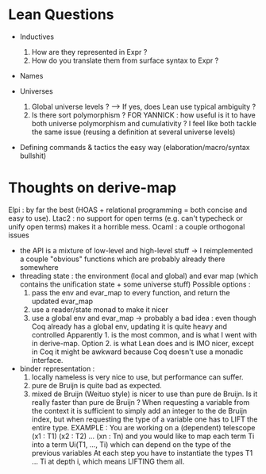 # Lean Questions

-   Inductives 
    1. How are they represented in Expr ?
    2. How do you translate them from surface syntax to Expr ?
    
-   Names

-   Universes
    1. Global universe levels ? --> If yes, does Lean use typical ambiguity ?
    2. Is there sort polymorphism ?
    FOR YANNICK : how useful is it to have both universe polymorphism and cumulativity ? I feel like both tackle the same issue (reusing a definition at several universe levels)
    
-   Defining commands & tactics the easy way (elaboration/macro/syntax bullshit)

# Thoughts on derive-map 

Elpi : by far the best (HOAS + relational programming = both concise and easy to use).
Ltac2 : no support for open terms (e.g. can't typecheck or unify open terms) makes it a horrible mess.
Ocaml : a couple orthogonal issues
- the API is a mixture of low-level and high-level stuff -> I reimplemented a couple "obvious" functions which are probably already there somewhere
- threading state : the environment (local and global) and evar map (which contains the unification state + some universe stuff)
  Possible options :
  1. pass the env and evar_map to every function, and return the updated evar_map
  2. use a reader/state monad to make it nicer
  3. use a global env and evar_map -> probably a bad idea : even though Coq already has a global env, updating it is quite heavy and controlled
  Apparently 1. is the most common, and is what I went with in derive-map.
  Option 2. is what Lean does and is IMO nicer, except in Coq it might be awkward because Coq doesn't use a monadic interface.
- binder representation :
  1. locally nameless is very nice to use, but performance can suffer.
  2. pure de Bruijn is quite bad as expected.
  3. mixed de Bruijn (Weituo style) is nicer to use than pure de Bruijn.
     Is it really faster than pure de Bruijn ? When requesting a variable from the context it is sufficient to simply add an integer to the de Bruijn index,
     but when requesting the type of a variable one has to LIFT the entire type.
     EXAMPLE :
       You are working on a (dependent) telescope (x1 : T1) (x2 : T2) ... (xn : Tn)
       and you would like to map each term Ti into a term Ui(T1, ..., Ti) which can depend on the type of the previous variables
       At each step you have to instantiate the types T1 ... Ti at depth i, which means LIFTING them all. 
     
 
